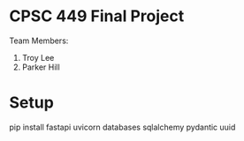 # CPSC 449 Final Project

Team Members:

1. Troy Lee
2. Parker Hill

# Setup
pip install fastapi uvicorn databases sqlalchemy pydantic uuid
